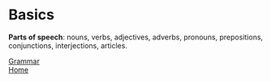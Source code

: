 # Basics

**Parts of speech**: nouns, verbs, adjectives, adverbs, pronouns, prepositions, conjunctions, interjections, articles.

[Grammar](grammar.md)  
[Home](https://github.com/fduarte79/english)  
